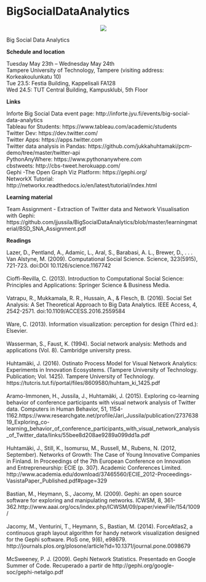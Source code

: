 # BigSocialDataAnalytics

<p align="center">
  <img src="http://inforte.jyu.fi/++theme++inforte_2014/img/logo.jpg"/>
</p>

Big Social Data Analytics

<strong>Schedule and location</strong>
<p>
Tuesday May 23th –  Wednesday May 24th<br>    
Tampere University of Technology, Tampere (visiting address: Korkeakoulunkatu 10)<br>  
Tue 23.5: Festia Building, Kappelisali FA128<br>  
Wed 24.5: TUT Central Building, Kampusklubi, 5th Floor<br>
</p>

<strong>Links</strong>
<p>
Inforte Big Social Data event page: http://inforte.jyu.fi/events/big-social-data-analytics <br>
Tableau for Students: https://www.tableau.com/academic/students <br>
Twitter Dev: https://dev.twitter.com/ <br>
Twitter Apps: https://apps.twitter.com <br>
Twitter data analysis in Pandas: https://github.com/jukkahuhtamaki/pcm-demo/tree/master/twitter-api <br> 
PythonAnyWhere: https://www.pythonanywhere.com <br>
cbstweets: http://cbs-tweet.herokuapp.com/ <br>
Gephi -The Open Graph Viz Platform: https://gephi.org/ <br>
NetworkX Tutorial: http://networkx.readthedocs.io/en/latest/tutorial/index.html <br>
</p>

<strong>Learning material</strong>
<p>
Team Assignment - Extraction of Twitter data and Network Visualisation with Gephi: https://github.com/jjussila/BigSocialDataAnalytics/blob/master/learningmaterial/BSD_SNA_Assignment.pdf <br>
</p>

<strong>Readings</strong>
<p>
Lazer, D., Pentland, A., Adamic, L., Aral, S., Barabasi, A. L., Brewer, D., . . . Van Alstyne, M. (2009). Computational Social Science. Science, 323(5915), 721-723. doi:DOI 10.1126/science.1167742 <br><br>
Cioffi-Revilla, C. (2013). Introduction to Computational Social Science: Principles and Applications: Springer Science & Business Media. <br><br>
Vatrapu, R., Mukkamala, R. R., Hussain, A., & Flesch, B. (2016). Social Set Analysis: A Set Theoretical Approach to Big Data Analytics. IEEE Access, 4, 2542-2571. doi:10.1109/ACCESS.2016.2559584 <br><br>
Ware, C. (2013). Information visualization: perception for design (Third ed.): Elsevier.<br><br>
Wasserman, S., Faust, K. (1994). Social network analysis: Methods and applications (Vol. 8). Cambridge university press. <br><br>
Huhtamäki, J. (2016). Ostinato Process Model for Visual Network Analytics: Experiments in Innovation Ecosystems. (Tampere University of Technology. Publication; Vol. 1425). Tampere University of Technology. https://tutcris.tut.fi/portal/files/8609580/huhtam_ki_1425.pdf <br><br>
Aramo-Immonen, H., Jussila, J., Huhtamäki, J. (2015). Exploring co-learning behavior of conference participants with visual network analysis of Twitter data. Computers in Human Behavior, 51, 1154-1162.https://www.researchgate.net/profile/Jari_Jussila/publication/273763819_Exploring_co-learning_behavior_of_conference_participants_with_visual_network_analysis_of_Twitter_data/links/55bee8d208ae9289a099dd1a.pdf <br><br>
Huhtamäki, J., Still, K., Isomursu, M., Russell, M., Rubens, N. (2012, September). Networks of Growth: The Case of Young Innovative Companies in Finland. In Proceedings of the 7th European Conference on Innovation and Entrepreneurship: ECIE (p. 307). Academic Conferences Limited. http://www.academia.edu/download/37465560/ECIE_2012-Proceedings-VasistaPaper_Published.pdf#page=329 <br><br>
Bastian, M., Heymann, S., Jacomy, M. (2009). Gephi: an open source software for exploring and manipulating networks. ICWSM, 8, 361-362.http://www.aaai.org/ocs/index.php/ICWSM/09/paper/viewFile/154/1009/ <br><br>
Jacomy, M., Venturini, T., Heymann, S., Bastian, M. (2014). ForceAtlas2, a continuous graph layout algorithm for handy network visualization designed for the Gephi software. PloS one, 9(6), e98679. http://journals.plos.org/plosone/article?id=10.1371/journal.pone.0098679 <br><br>
McSweeney, P. J. (2009). Gephi Network Statistics. Presentado en Google Summer of Code. Recuperado a partir de http://gephi.org/google-soc/gephi-netalgo.pdf <br><br>
</p>
